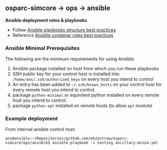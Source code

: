 ## osparc-simcore -> ops -> ansible

__Ansible deployment roles & playbooks__

* Follow [Ansible playbooks structure best practices](http://docs.ansible.com/ansible/latest/user_guide/playbooks_best_practices.html)
* Reference [Ansible container roles best practices](https://docs.ansible.com/ansible-container/roles/writing.html)

### Ansible Minimal Prerequisites

The following are the minimum requirements for using Ansible:

1. Ansible package installed on host from which you run these playbooks
1. SSH public key for your control host is installed into `/home/ans/.ssh/authorized_keys` on every host you intend to control
1. An entry has been added to `~/.ssh/known_hosts` on your control host for every remote host you intend to control.
1. package `python-minimal` or equivilent python installed on every remote host you intend to control.
1. package `python-apt` installed on remote hosts (to allow `apt` module)

### Example deployment

From internal ansible control host: 

```
ans@ansible:~/Repositories/github.com/ehzastrow/osparc-simcore/ops/ansible$ ansible-playbook -i testing ancillary-minio.yml
```